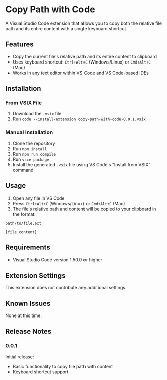 # Copy Path with Code

A Visual Studio Code extension that allows you to copy both the relative file path and its entire content with a single keyboard shortcut.

## Features

- Copy the current file's relative path and its entire content to clipboard
- Uses keyboard shortcut: `Ctrl+Alt+C` (Windows/Linux) or `Cmd+Alt+C` (Mac)
- Works in any text editor within VS Code and VS Code-based IDEs

## Installation

### From VSIX File
1. Download the `.vsix` file
2. Run `code --install-extension copy-path-with-code-0.0.1.vsix`

### Manual Installation
1. Clone the repository
2. Run `npm install`
3. Run `npm run compile`
4. Run `vsce package`
5. Install the generated `.vsix` file using VS Code's "Install from VSIX" command

## Usage

1. Open any file in VS Code
2. Press `Ctrl+Alt+C` (Windows/Linux) or `Cmd+Alt+C` (Mac)
3. The file's relative path and content will be copied to your clipboard in the format:
```
path/to/file.ext

[file content]
```

## Requirements

- Visual Studio Code version 1.50.0 or higher

## Extension Settings

This extension does not contribute any additional settings.

## Known Issues

None at this time.

## Release Notes

### 0.0.1

Initial release:
- Basic functionality to copy file path with content
- Keyboard shortcut support
